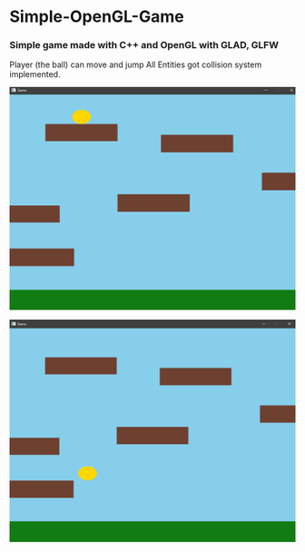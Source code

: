 # Simple-OpenGL-Game

### Simple game made with C++ and OpenGL with GLAD, GLFW

Player (the ball) can move and jump
All Entities got collision system implemented.

![](https://github.com/Hikkaruu/Simple-OpenGL-Game/blob/main/GitImages/2.png)

![](https://github.com/Hikkaruu/Simple-OpenGL-Game/blob/main/GitImages/1.png)
